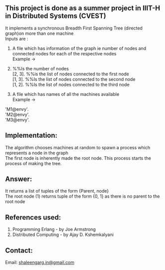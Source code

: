 
This project is done as a summer project in IIIT-H in Distributed Systems (CVEST)
----
It implements a synchronous Breadth First Spanning Tree (directed graph)on more than one machine  
Inputs are :  
1. A file which has information of the graph ie number of nodes and connected nodes for each of the respective nodes  
Example ->  

3. %%Is the number of nodes   
[2, 3]. %%is the list of nodes connected to the first node  
[1, 3]. %%Is the list of nodes connected to the second node  
[1, 2]. %%Is the list of nodes connected to the third node  

2. A file which has names of all the machines available  
Example ->  

'M1@envy'.  
'M2@envy'.  
'M3@envy'.  

Implementation:  
---
The algorithm chooses machines at random to spawn a process which represents a node in the graph   
The first node is inherently made the root node. This process starts the process of making the tree.   

Answer: 
---
It returns a list of tuples of the form {Parent, node}  
The root node (1) returns tuple of the form {0, 1} as there is no parent to the root node   

References used:  
---
1. Programming Erlang - by Joe Armstrong  
2. Distributed Computing - by Ajay D. Kshemkalyani  

Contact:  
---
Email: shaleengarg.in@gmail.com   
